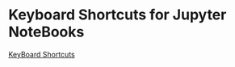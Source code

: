 <h1>Keyboard Shortcuts for Jupyter NoteBooks</h1>

[KeyBoard Shortcuts](http://video.udacity-data.com.s3.amazonaws.com/topher/2017/April/58e412d0_keyboard-shortcuts/keyboard-shortcuts.ipynb)
